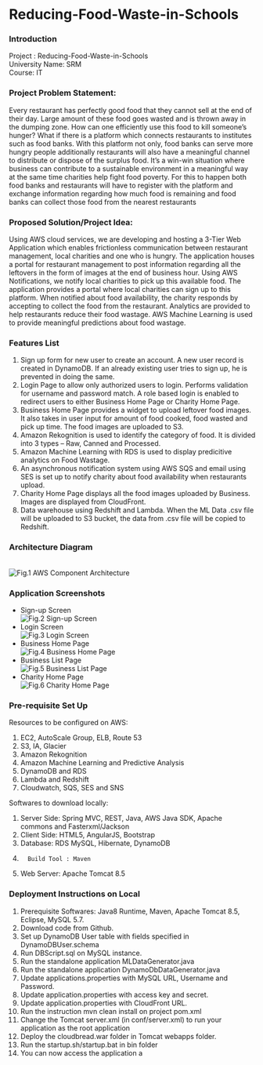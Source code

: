 # Reducing-Food-Waste-in-Schools
### Introduction
Project : Reducing-Food-Waste-in-Schools</br>
University Name: SRM</br>
Course: IT</br>
### Project Problem Statement:
Every restaurant has perfectly good food that they cannot sell at the end of their day. Large amount of these food goes wasted and is thrown away in the dumping zone. How can one efficiently use this food to kill someone’s hunger? What if there is a platform which connects restaurants to institutes such as food banks. With this platform not only, food banks can serve more hungry people additionally restaurants will also have a meaningful channel to distribute or dispose of the surplus food. It’s a win-win situation where business can contribute to a sustainable environment in a meaningful way at the same time charities help fight food poverty.     For this to happen both food banks and restaurants will have to register with the platform and exchange information regarding how much food is remaining and food banks can collect those food from the nearest restaurants

### Proposed Solution/Project Idea:
Using AWS cloud services, we are developing and hosting a 3-Tier Web Application which enables frictionless communication between restaurant management, local charities and one who is hungry.
The application houses a portal for restaurant management to post information regarding all the leftovers in the form of images at the end of business hour. Using AWS Notifications, we notify local charities to pick up this available food. 
The application provides a portal where local charities can sign up to this platform. When notified about food availability, the charity responds by accepting to collect the food from the restaurant.
Analytics are provided to help restaurants reduce their food wastage. AWS Machine Learning is used to provide meaningful predictions about food wastage.
###	Features List
1.	Sign up form for new user to create an account. A new user record is created in DynamoDB. If an already existing user tries to sign up, he is prevented in doing the same.
2.	Login Page to allow only authorized users to login. Performs validation for username and password match. A role based login is enabled to redirect users to either Business Home Page or Charity Home Page. 
3.	Business Home Page provides a widget to upload leftover food images. It also takes in user input for amount of food cooked, food wasted and pick up time. The food images are uploaded to S3.
4.	Amazon Rekognition is used to identify the category of food. It is divided into 3 types – Raw, Canned and Processed.
5.	Amazon Machine Learning with RDS is used to display predicitive analytics on Food Wastage.
6.	An asynchronous notification system using AWS SQS and email using SES is set up to notify charity about food availability when restaurants upload.
7.	Charity Home Page displays all the food images uploaded by Business. Images are displayed from CloudFront.
8.	Data warehouse using Redshift and Lambda. When the ML Data .csv file will be uploaded to S3 bucket, the data from .csv file will be copied to Redshift.

### Architecture Diagram
<br/>![Fig.1 AWS Component Architecture](https://user-images.githubusercontent.com/1582196/33578099-32932c56-d8fa-11e7-8a3d-0a2b7803df4e.png)<br/>
### Application Screenshots
- Sign-up Screen
<br>![Fig.2 Sign-up Screen](https://user-images.githubusercontent.com/1582196/33578216-b5def586-d8fa-11e7-89bf-78c8b5577ceb.png)</br>
- Login Screen
<br>![Fig.3 Login Screen](https://user-images.githubusercontent.com/1582196/33578217-b9880c36-d8fa-11e7-8ce7-6570ab6927cb.png)</br>
- Business Home Page
<br>![Fig.4 Business Home Page](https://user-images.githubusercontent.com/1582196/33578231-be94590a-d8fa-11e7-92bd-09ec0d7d8836.png)</br>
- Business List Page
<br>![Fig.5 Business List Page](https://user-images.githubusercontent.com/1582196/33578235-c17b7766-d8fa-11e7-9169-2a619798a47d.png)</br>
- Charity Home Page
<br>![Fig.6 Charity Home Page](https://user-images.githubusercontent.com/1582196/33578236-c420c872-d8fa-11e7-816a-9c020d7a8c93.png)</br>
### Pre-requisite Set Up

Resources to be configured on AWS:
1. EC2, AutoScale Group, ELB, Route 53
2. S3, IA, Glacier
3. Amazon Rekognition
4. Amazon Machine Learning and Predictive Analysis
5. DynamoDB and RDS
6. Lambda and Redshift
7. Cloudwatch, SQS, SES and SNS

Softwares to download locally:
1.	Server Side: Spring MVC, REST, Java, AWS Java SDK, Apache commons and Fasterxml/Jackson
2.	Client Side: HTML5, AngularJS, Bootstrap
3.	Database: RDS MySQL, Hibernate, DynamoDB
4.       Build Tool : Maven
5.	Web Server: Apache Tomcat 8.5






### Deployment Instructions on Local
1.	Prerequisite Softwares: Java8 Runtime, Maven, Apache Tomcat 8.5, Eclipse, MySQL 5.7.
2.	Download code from Github.
3.	Set up DynamoDB User table with fields specified in DynamoDBUser.schema
4.	Run DBScript.sql on MySQL instance.
5.	Run the standalone application MLDataGenerator.java
6.	Run the standalone application DynamoDbDataGenerator.java
7.	Update applications.properties with MySQL URL, Username and Password.
8.	Update application.properties with access key and secret.
9.	Update application.properties with CloudFront URL.
10.	Run the instruction mvn clean install on project pom.xml
11.	Change the Tomcat server.xml (in conf/server.xml) <host> to run your application as the root application
12.	Deploy the cloudbread.war folder in Tomcat webapps folder.
13.	Run the startup.sh/startup.bat in bin folder
14.	You can now access the application a
